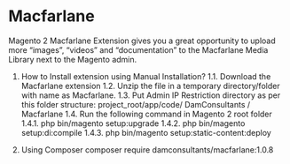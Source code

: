 # Macfarlane
Magento 2 Macfarlane Extension gives you a great opportunity to upload more “images”, “videos” and “documentation” to the Macfarlane Media Library next to the Magento admin.

1) How to Install extension using Manual Installation?
  1.1. Download the Macfarlane extension
  1.2. Unzip the file in a temporary directory/folder with name as Macfarlane.
  1.3. Put Admin IP Restriction directory as per this folder structure: project_root/app/code/ DamConsultants / Macfarlane
  1.4. Run the following command in Magento 2 root folder
    1.4.1. php bin/magento setup:upgrade
    1.4.2. php bin/magento setup:di:compile
    1.4.3. php bin/magento setup:static-content:deploy
    
2) Using Composer
      composer require damconsultants/macfarlane:1.0.8
